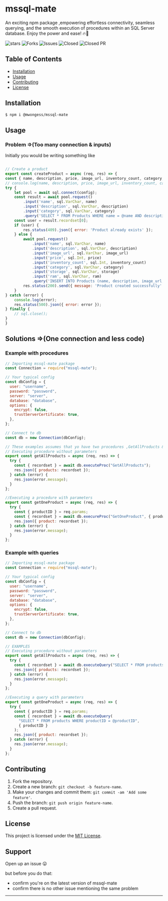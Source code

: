 # mssql-mate

An exciting npm package ,empowering effortless connectivity, seamless querying, and the smooth execution of procedures within an SQL Server database. Enjoy the power and ease! 🔥🎉

![stars](https://img.shields.io/github/stars/mwongess/mssql-mate) 
![Forks](https://img.shields.io/github/forks/mwongess/mssql-mate)
![Issues](https://img.shields.io/github/issues/mwongess/mssql-mate)
![Closed](https://img.shields.io/github/issues-closed/mwongess/mssql-mate)
![Closed PR](https://img.shields.io/github/issues-pr-closed/mwongess/mssql-mate)

## Table of Contents

- [Installation](#installation)
- [Usage](#usage)
- [Contributing](#contributing)
- [License](#license)

## Installation

```bash
$ npm i @mwongess/mssql-mate
```

## Usage


### Problem =>(Too many connection & inputs)
Initially you would be writing something like

```javascript

// Create a product
export const createProduct = async (req, res) => {
const { name, description, price, image_url, inventory_count, category, storage, ram } = req.body;
// console.log(name, description, price, image_url, inventory_count, category, storage, ram);
try {
    let pool = await sql.connect(config);
    const result = await pool.request()
        .input('name', sql.VarChar, name)
        .input('description', sql.VarChar, description)
        .input('category', sql.VarChar, category)
        .query('SELECT * FROM Products WHERE name = @name AND description = @description AND category = @category');
    const user = result.recordset[0];
    if (user) {
        res.status(409).json({ error: 'Product already exists' });
    } else {
        await pool.request()
            .input('name', sql.VarChar, name)
            .input('description', sql.VarChar, description)
            .input('image_url', sql.VarChar, image_url)
            .input('price', sql.Int, price)
            .input('inventory_count', sql.Int, inventory_count)
            .input('category', sql.VarChar, category)
            .input('storage', sql.VarChar, storage)
            .input('ram', sql.VarChar, ram)
            .query('INSERT INTO Products (name, description, image_url, price, inventory_count, category, storage, ram) VALUES (@name, @description, @image_url, @price, @inventory_count, @category,@storage,@ram)');
        res.status(200).send({ message: 'Product created successfully' });
    }
} catch (error) {
    console.log(error);
    res.status(500).json({ error: error });
} finally {
    // sql.close();
}
}
```

## Solutions =>(One connection and less code)
### Example with procedures

```javascript
// Importing mssql-mate package
const Connection = require("mssql-mate");

// Your typical config
const dbConfig = {
  user: "username",
  password: "password",
  server: "server",
  database: "database",
  options: {
    encrypt: false,
    trustServerCertificate: true,
  },
};

// Connect to db
const db = new Connection(dbConfig);

// These examples assumes that yo have two procedures ,GetAllProducts & GetOneProduct 
// Executing procedure without parameters
export const getAllProducts = async (req, res) => {
  try {
    const { recordset } = await db.executeProc("GetAllProducts");
    res.json({ products: recordset });
  } catch (error) {
    res.json(error.message);
  }
};

//Executing a procedure with parameters
export const getOneProduct = async (req, res) => {
  try {
    const { productID } = req.params;
    const { recordset } = await db.execureProc("GetOneProduct", { productID });
    res.json({ product: recordset });
  } catch (error) {
    res.json(error.message);
  }
};

```



### Example with queries

```javascript
// Importing mssql-mate package
const Connection = require("mssql-mate");

// Your typical config
const dbConfig = {
  user: "username",
  password: "password",
  server: "server",
  database: "database",
  options: {
    encrypt: false,
    trustServerCertificate: true,
  },
};

// Connect to db
const db = new Connection(dbConfig);

// EXAMPLES
// Executing procedure without parameters
export const getAllProducts = async (req, res) => {
  try {
    const { recordset } = await db.executeQuery("SELECT * FROM products");
    res.json({ products: recordset });
  } catch (error) {
    res.json(error.message);
  }
};

//Executing a query with parameters
export const getOneProduct = async (req, res) => {
  try {
    const { productID } = req.params;
    const { recordset } = await db.executeQuery(
      "SELECT * FROM products WHERE productID = @productID",
      { productID }
    );
    res.json({ product: recordset });
  } catch (error) {
    res.json(error.message);
  }
};
```

## Contributing

1. Fork the repository.
2. Create a new branch: `git checkout -b feature-name`.
3. Make your changes and commit them: `git commit -am 'Add some feature'`.
4. Push the branch: `git push origin feature-name`.
5. Create a pull request.

## License

This project is licensed under the [MIT License](LICENSE).

## Support

Open up an issue 😛

but before you do that:

- confirm you're on the latest version of mssql-mate
- confirm there is no other issue mentioning the same problem

---
